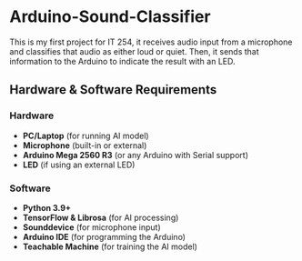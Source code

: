 # Arduino-Sound-Classifier
This is my first project for IT 254, it receives audio input from a microphone and classifies that audio as either loud or quiet. Then, it sends that information to the Arduino to indicate the result with an LED.
## **Hardware & Software Requirements**
### **Hardware**
-  **PC/Laptop** (for running AI model)
-  **Microphone** (built-in or external)
-  **Arduino Mega 2560 R3** (or any Arduino with Serial support)
-  **LED** (if using an external LED)

### **Software**
-  **Python 3.9+** 
-  **TensorFlow & Librosa** (for AI processing)
-  **Sounddevice** (for microphone input)
-  **Arduino IDE** (for programming the Arduino)
-  **Teachable Machine** (for training the AI model)
